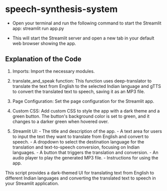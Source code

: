 # speech-synthesis-system

- Open your terminal and run the following command to start the Streamlit app: streamlit run app.py 

- This will start the Streamlit server and open a new tab in your default web browser showing the app.


## Explanation of the Code

1. Imports: Import the necessary modules.

2. translate_and_speak function: This function uses deep-translator to translate the text from English to the selected Indian language and gTTS to convert the translated text to speech, 
   saving it as an MP3 file.

3. Page Configuration: Set the page configuration for the Streamlit app.

4. Custom CSS: Add custom CSS to style the app with a dark theme and a green button. The button's background color is set to green, and it changes to a darker green when hovered over.

5. Streamlit UI:
       - The title and description of the app.
       - A text area for users to input the text they want to translate from English and convert to speech.
       - A dropdown to select the destination language for the translation and text-to-speech conversion, focusing on Indian languages.
       - A button that triggers the translation and conversion.
       - An audio player to play the generated MP3 file.
       - Instructions for using the app.
  
This script provides a dark-themed UI  for translating text from English to different Indian languages and converting the translated text to speech in your Streamlit application.
